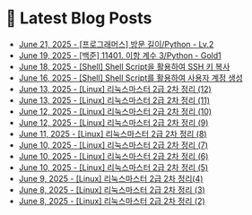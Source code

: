 # 📕 Latest Blog Posts

<ul><li><a href='https://lucy-devblog.tistory.com/entry/%ED%94%84%EB%A1%9C%EA%B7%B8%EB%9E%98%EB%A8%B8%EC%8A%A4-%EB%B0%A9%EB%AC%B8-%EA%B8%B8%EC%9D%B4Python-Lv2' target='_blank'>June 21, 2025 - [프로그래머스] 방문 길이/Python - Lv.2</a></li><li><a href='https://lucy-devblog.tistory.com/entry/%EB%B0%B1%EC%A4%80-11401-%EC%9D%B4%ED%95%AD-%EA%B3%84%EC%88%98-3Python-Gold1' target='_blank'>June 19, 2025 - [백준] 11401. 이항 계수 3/Python - Gold1</a></li><li><a href='https://lucy-devblog.tistory.com/entry/Shell-Shell-Script%EC%9D%84-%ED%99%9C%EC%9A%A9%ED%95%98%EC%97%AC-SSH-%ED%82%A4-%EB%B3%B5%EC%82%AC' target='_blank'>June 18, 2025 - [Shell] Shell Script을 활용하여 SSH 키 복사</a></li><li><a href='https://lucy-devblog.tistory.com/entry/Shell-Shell-Script%EB%A5%BC-%ED%99%9C%EC%9A%A9%ED%95%98%EC%97%AC-%EC%8B%9C%EC%8A%A4%ED%85%9C-%EA%B5%AC%EC%B6%95-1' target='_blank'>June 16, 2025 - [Shell] Shell Script를 활용하여 사용자 계정 생성</a></li><li><a href='https://lucy-devblog.tistory.com/entry/Linux-%EB%A6%AC%EB%88%85%EC%8A%A4%EB%A7%88%EC%8A%A4%ED%84%B0-2%EA%B8%89-2%EC%B0%A8-%EC%98%A4%EB%8B%B5-12' target='_blank'>June 13, 2025 - [Linux] 리눅스마스터 2급 2차 정리 (12)</a></li><li><a href='https://lucy-devblog.tistory.com/entry/Linux-%EB%A6%AC%EB%88%85%EC%8A%A4%EB%A7%88%EC%8A%A4%ED%84%B0-2%EA%B8%89-2%EC%B0%A8-%EC%98%A4%EB%8B%B5-11' target='_blank'>June 13, 2025 - [Linux] 리눅스마스터 2급 2차 정리 (11)</a></li><li><a href='https://lucy-devblog.tistory.com/entry/Linux-%EB%A6%AC%EB%88%85%EC%8A%A4%EB%A7%88%EC%8A%A4%ED%84%B0-2%EA%B8%89-2%EC%B0%A8-%EC%98%A4%EB%8B%B5-10' target='_blank'>June 12, 2025 - [Linux] 리눅스마스터 2급 2차 정리 (10)</a></li><li><a href='https://lucy-devblog.tistory.com/entry/Linux-%EB%A6%AC%EB%88%85%EC%8A%A4%EB%A7%88%EC%8A%A4%ED%84%B0-2%EA%B8%89-2%EC%B0%A8-9' target='_blank'>June 12, 2025 - [Linux] 리눅스마스터 2급 2차 정리 (9)</a></li><li><a href='https://lucy-devblog.tistory.com/entry/Linux-%EB%A6%AC%EB%88%85%EC%8A%A4%EB%A7%88%EC%8A%A4%ED%84%B0-2%EA%B8%89-2%EC%B0%A8-%EC%98%A4%EB%8B%B5-8' target='_blank'>June 11, 2025 - [Linux] 리눅스마스터 2급 2차 정리 (8)</a></li><li><a href='https://lucy-devblog.tistory.com/entry/Linux-%EB%A6%AC%EB%88%85%EC%8A%A4%EB%A7%88%EC%8A%A4%ED%84%B0-2%EA%B8%89-2%EC%B0%A8-%EC%98%A4%EB%8B%B5-7' target='_blank'>June 10, 2025 - [Linux] 리눅스마스터 2급 2차 정리 (7)</a></li><li><a href='https://lucy-devblog.tistory.com/entry/Linux-%EB%A6%AC%EB%88%85%EC%8A%A4%EB%A7%88%EC%8A%A4%ED%84%B0-2%EA%B8%89-2%EC%B0%A8-%EC%98%A4%EB%8B%B5-6' target='_blank'>June 10, 2025 - [Linux] 리눅스마스터 2급 2차 정리 (6)</a></li><li><a href='https://lucy-devblog.tistory.com/entry/Linux-%EB%A6%AC%EB%88%85%EC%8A%A4%EB%A7%88%EC%8A%A4%ED%84%B0-2%EA%B8%89-2%EC%B0%A8-%EC%98%A4%EB%8B%B5-5' target='_blank'>June 10, 2025 - [Linux] 리눅스마스터 2급 2차 정리 (5)</a></li><li><a href='https://lucy-devblog.tistory.com/entry/Linux-%EB%A6%AC%EB%88%85%EC%8A%A4%EB%A7%88%EC%8A%A4%ED%84%B0-2%EA%B8%89-2%EC%B0%A8-%EC%98%A4%EB%8B%B5-4' target='_blank'>June 9, 2025 - [Linux] 리눅스마스터 2급 2차 정리(4)</a></li><li><a href='https://lucy-devblog.tistory.com/entry/Linux-%EB%A6%AC%EB%88%85%EC%8A%A4%EB%A7%88%EC%8A%A4%ED%84%B0-2%EA%B8%89-2%EC%B0%A8-%EC%98%A4%EB%8B%B5-2' target='_blank'>June 8, 2025 - [Linux] 리눅스마스터 2급 2차 정리 (3)</a></li><li><a href='https://lucy-devblog.tistory.com/entry/Linux-%EB%A6%AC%EB%88%85%EC%8A%A4%EB%A7%88%EC%8A%A4%ED%84%B0-2%EA%B8%89-2%EC%B0%A8-%EC%98%A4%EB%8B%B5-%ED%8C%8C%ED%8B%B0%EC%85%98' target='_blank'>June 8, 2025 - [Linux] 리눅스마스터 2급 2차 정리 (2)</a></li></ul>